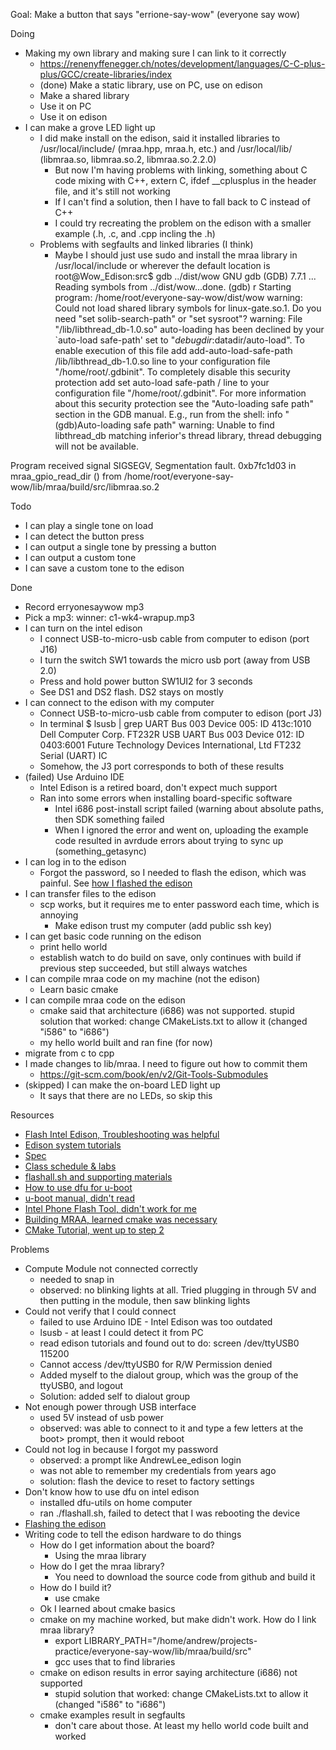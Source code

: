 Goal: Make a button that says "errione-say-wow" (everyone say wow)

Doing
- Making my own library and making sure I can link to it correctly
  - https://renenyffenegger.ch/notes/development/languages/C-C-plus-plus/GCC/create-libraries/index
  - (done) Make a static library, use on PC, use on edison
  - Make a shared library
  - Use it on PC
  - Use it on edison
- I can make a grove LED light up
  - I did make install on the edison, said it installed libraries to /usr/local/include/ (mraa.hpp, mraa.h, etc.) and /usr/local/lib/ (libmraa.so, libmraa.so.2, libmraa.so.2.2.0)
    - But now I'm having problems with linking, something about C code mixing with C++, extern C, ifdef __cplusplus in the header file, and it's still not working
    - If I can't find a solution, then I have to fall back to C instead of C++
    - I could try recreating the problem on the edison with a smaller example (.h, .c, and .cpp incling the .h)
  - Problems with segfaults and linked libraries (I think)
    - Maybe I should just use sudo and install the mraa library in /usr/local/include or wherever the default location is
root@Wow_Edison:src$ gdb ../dist/wow 
GNU gdb (GDB) 7.7.1
...
Reading symbols from ../dist/wow...done.
(gdb) r
Starting program: /home/root/everyone-say-wow/dist/wow 
warning: Could not load shared library symbols for linux-gate.so.1.
Do you need "set solib-search-path" or "set sysroot"?
warning: File "/lib/libthread_db-1.0.so" auto-loading has been declined by your `auto-load safe-path' set to "$debugdir:$datadir/auto-load".
To enable execution of this file add
        add-auto-load-safe-path /lib/libthread_db-1.0.so
line to your configuration file "/home/root/.gdbinit".
To completely disable this security protection add
        set auto-load safe-path /
line to your configuration file "/home/root/.gdbinit".
For more information about this security protection see the
"Auto-loading safe path" section in the GDB manual.  E.g., run from the shell:
        info "(gdb)Auto-loading safe path"
warning: Unable to find libthread_db matching inferior's thread library, thread debugging will not be available.

Program received signal SIGSEGV, Segmentation fault.
0xb7fc1d03 in mraa_gpio_read_dir ()
   from /home/root/everyone-say-wow/lib/mraa/build/src/libmraa.so.2

Todo

- I can play a single tone on load
- I can detect the button press
- I can output a single tone by pressing a button
- I can output a custom tone
- I can save a custom tone to the edison

Done

- Record erryonesaywow mp3
- Pick a mp3: winner: c1-wk4-wrapup.mp3
- I can turn on the intel edison
  - I connect USB-to-micro-usb cable from computer to edison (port J16)
  - I turn the switch SW1 towards the micro usb port (away from USB 2.0)
  - Press and hold power button SW1UI2 for 3 seconds
  - See DS1 and DS2 flash. DS2 stays on mostly
- I can connect to the edison with my computer
  - Connect USB-to-micro-usb cable from computer to edison (port J3)
  - In terminal
    $ lsusb | grep UART
    Bus 003 Device 005: ID 413c:1010 Dell Computer Corp. FT232R USB UART
    Bus 003 Device 012: ID 0403:6001 Future Technology Devices International, Ltd FT232 Serial (UART) IC
  - Somehow, the J3 port corresponds to both of these results
- (failed) Use Arduino IDE
  - Intel Edison is a retired board, don't expect much support
  - Ran into some errors when installing board-specific software
    - Intel i686 post-install script failed (warning about absolute paths, then SDK something failed
    - When I ignored the error and went on, uploading the example code resulted in avrdude errors about trying to sync up (something_getasync)
- I can log in to the edison
  - Forgot the password, so I needed to flash the edison, which was painful. See [how I flashed the edison](./flash-edison.md)
- I can transfer files to the edison
  - scp works, but it requires me to enter password each time, which is annoying
    - Make edison trust my computer (add public ssh key)
- I can get basic code running on the edison
  - print hello world
  - establish watch to do build on save, only continues with build if previous step succeeded, but still always watches
- I can compile mraa code on my machine (not the edison)
  - Learn basic cmake
- I can compile mraa code on the edison
  - cmake said that architecture (i686) was not supported. stupid solution that worked: change CMakeLists.txt to allow it (changed "i586" to "i686")
  - my hello world built and ran fine (for now)
- migrate from c to cpp
- I made changes to lib/mraa. I need to figure out how to commit them
  - https://git-scm.com/book/en/v2/Git-Tools-Submodules
- (skipped) I can make the on-board LED light up
  - It says that there are no LEDs, so skip this

Resources

- [Flash Intel Edison, Troubleshooting was helpful](https://openaps.readthedocs.io/en/latest/docs/Resources/Edison-Flashing/all-computers-flash.html)
- [Edison system tutorials](https://lasr.cs.ucla.edu/classes/edison_tutorials/)
- [Spec](http://web.cs.ucla.edu/classes/winter17/cs111/labs/Project4.html)
- [Class schedule & labs](http://web.cs.ucla.edu/classes/winter17/cs111/syllabus.html)
- [flashall.sh and supporting materials](https://downloadcenter.intel.com/download/27074/Intel-Edison-Yocto-Poky-image)
- [How to use dfu for u-boot](https://github.com/u-boot/u-boot/blob/master/doc/README.dfu)
- [u-boot manual, didn't read](https://www.digi.com/resources/documentation/digidocs/PDFs/90000852.pdf)
- [Intel Phone Flash Tool, didn't work for me](https://androidmtk.com/download-intel-phone-flash-tool)
- [Building MRAA, learned cmake was necessary](https://github.com/eclipse/mraa/blob/master/docs/building.md)
- [CMake Tutorial, went up to step 2](https://cmake.org/cmake/help/latest/guide/tutorial/index.html)


Problems

- Compute Module not connected correctly
  - needed to snap in
  - observed: no blinking lights at all. Tried plugging in through 5V and then putting in the module, then saw blinking lights
- Could not verify that I could connect
  - failed to use Arduino IDE - Intel Edison was too outdated
  - lsusb - at least I could detect it from PC
  - read edison tutorials and found out to do: screen /dev/ttyUSB0 115200
  - Cannot access /dev/ttyUSB0 for R/W Permission denied
  - Added myself to the dialout group, which was the group of the ttyUSB0, and logout
  - Solution: added self to dialout group
- Not enough power through USB interface
  - used 5V instead of usb power
  - observed: was able to connect to it and type a few letters at the boot> prompt, then it would reboot
- Could not log in because I forgot my password
  - observed: a prompt like AndrewLee_edison login
  - was not able to remember my credentials from years ago
  - solution: flash the device to reset to factory settings
- Don't know how to use dfu on intel edison
  - installed dfu-utils on home computer
  - ran ./flashall.sh, failed to detect that I was rebooting the device
- [Flashing the edison](./flash-edison.md)
- Writing code to tell the edison hardware to do things
  - How do I get information about the board?
    - Using the mraa library
  - How do I get the mraa library?
    - You need to download the source code from github and build it
  - How do I build it?
    - use cmake
  - Ok I learned about cmake basics
  - cmake on my machine worked, but make didn't work. How do I link mraa library?
    - export LIBRARY_PATH="/home/andrew/projects-practice/everyone-say-wow/lib/mraa/build/src"
    - gcc uses that to find libraries
  - cmake on edison results in error saying architecture (i686) not supported
    - stupid solution that worked: change CMakeLists.txt to allow it (changed "i586" to "i686")
  - cmake examples result in segfaults
    - don't care about those. At least my hello world code built and worked
  
  